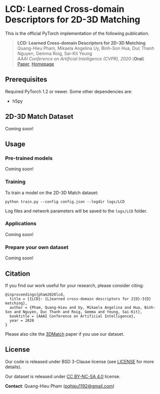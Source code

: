 # LCD: Learned Cross-domain Descriptors for 2D-3D Matching

This is the official PyTorch implementation of the following publication.

> **LCD: Learned Cross-domain Descriptors for 2D-3D Matching**<br/>
> Quang-Hieu Pham, Mikaela Angelina Uy, Binh-Son Hua, Duc Thanh Nguyen, Gemma Roig, Sai-Kit Yeung<br/>
> *AAAI Conference on Artificial Intelligence (CVPR), 2020* (**Oral**)<br/>
> [Paper](https://arxiv.org/pdf/1911.09326.pdf),
> [Homepage](https://hkust-vgd.github.io/lcd/)

## Prerequisites
Required PyTorch 1.2 or newer. Some other dependencies are:
- h5py

## 2D-3D Match Dataset
Coming soon!

## Usage
### Pre-trained models
Coming soon!

### Training
To train a model on the 2D-3D Match dataset:

    python train.py --config config.json --logdir logs/LCD

Log files and network parameters will be saved to the `logs/LCD` folder.

### Applications
Coming soon!

### Prepare your own dataset
Coming soon!

## Citation
If you find our work useful for your research, please consider citing:

    @inproceedings{pham2020lcd,
      title = {{LCD}: {L}earned cross-domain descriptors for 2{D}-3{D} matching},
      author = {Pham, Quang-Hieu and Uy, Mikaela Angelina and Hua, Binh-Son and Nguyen, Duc Thanh and Roig, Gemma and Yeung, Sai-Kit},
      booktitle = {AAAI Conference on Artificial Intelligence},
      year = 2020
    }

Please also cite the [3DMatch](http://3dmatch.cs.princeton.edu/) paper if you use our dataset.

## License
Our code is released under BSD 3-Clause license (see [LICENSE](LICENSE) for more details).

Our dataset is released under [CC BY-NC-SA 4.0](https://creativecommons.org/licenses/by-nc-sa/4.0/) license.

**Contact**: Quang-Hieu Pham (pqhieu1192@gmail.com)
